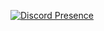 [![Discord Presence](https://lanyard.cnrad.dev/api/983946996354252830?theme=black&bg=#000000&animated=true&hideDiscrim=false&borderRadius=30px&idleMessage=booming%20peoples%20...&hideStatus=false)](https://discord.com/users/983946996354252830)
